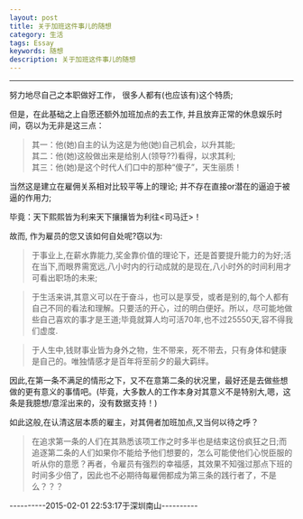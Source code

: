 ```yaml
---
layout: post
title: 关于加班这件事儿的随想
category: 生活
tags: Essay
keywords: 随想
description: 关于加班这件事儿的随想
---
```


---
努力地尽自己之本职做好工作，
很多人都有(也应该有)这个特质;

但是，在此基础之上自愿还额外加班加点的去工作,
并且放弃正常的休息娱乐时间，窃以为无非是这三点：  

>其一：他(她)自主的认为这是为他(她)自己机会，以升其能;          
>其二：他(她)这般做出来是给别人(领导??)看得，以求其利;           
>其三：他(她)是这个时代人们口中的那种“傻子”，天生丽质！           

当然这是建立在雇佣关系相对比较平等上的理论;
并不存在直接or潜在的逼迫于被逼的作用力;

毕竟：天下熙熙皆为利来天下攘攘皆为利往<司马迁>！           

故而, 作为雇员的您又该如何自处呢?窃以为:  

>于事业上,在薪水靠能力,奖金靠价值的理论下，还是首要提升能力的为好;活在当下,而眼界需宽远,八小时内的行动成就的是现在,八小时外的时间利用才可看出职场的未来;

>于生活来讲,其意义可以在于奋斗，也可以是享受，或者是别的,每个人都有自己不同的看法和理解。只要活的开心，过的明白便好。所以，尽可能地做些自己喜欢的事才是王道;毕竟就算人均可活70年,也不过25550天,容不得我们虚度.

>于人生中,钱财事业皆为身外之物，生不带来，死不带去，只有身体和健康是自己的。唯独情感才是百年将至前夕的最大羁绊。

因此,在第一条不满足的情形之下，又不在意第二条的状况里，最好还是去做些想做的更有意义的事情吧。(毕竟，大多数人的工作本身对其意义不是特别大,嗯，这条是我臆想/意淫出来的，没有数据支持！)

如此这般,在认清这层本质的雇主，对其佣者加班加点,又当何以待之呼？   
>在追求第一条的人们在其熟悉该项工作之时多半也是结束这份疯狂之日;而追逐第二条的人们如果你不能给予他们想要的，怎么可能使他们心悦臣服的听从你的意愿？再者，令雇员有强烈的幸福感，其效果不知强过那点下班的时间多少倍了，因此也不必期待每雇佣都成为第三条的践行者了，不是么？？？

----------2015-02-01  22:53:17于深圳南山----------
